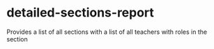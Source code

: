 # detailed-sections-report
Provides a list of all sections with a list of all teachers with roles in the section
